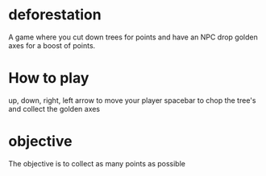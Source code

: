 # deforestation
A game where you cut down trees for points and have an NPC drop golden axes for a boost of points.
# How to play
up, down, right, left arrow to move your player
spacebar to chop the tree's and collect the golden axes
# objective
The objective is to collect as many points as possible

